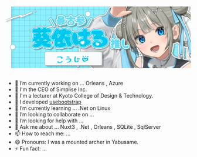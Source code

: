 [![Banner](./assets/haru.png)]()

## 

- 🔭 I’m currently working on ... Orleans , Azure
- 🚀 I'm the CEO of Simplise Inc.
- 🏫 I'm a lecturer at Kyoto College of Design & Technology.
- 🏢 I developed [usebootstrap](https://usebootstrap.org/)  
- 🌱 I’m currently learning ... .Net on Linux 
- 👯 I’m looking to collaborate on ... 
- 🤔 I’m looking for help with ...
- 💬 Ask me about ... Nuxt3 , .Net , Orleans , SQLite , SqlServer
- 📫 How to reach me: ...
- 😄 Pronouns: I was a mounted archer in Yabusame.
- ⚡ Fun fact: ...

